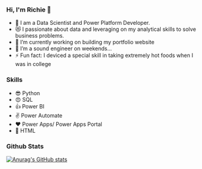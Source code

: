### Hi, I'm Richie 👋

- 🥅 I am a Data Scientist and Power Platform Developer. 
- 😻 I passionate about data and leveraging on my analytical skills to solve business problems.
- 🔭 I’m currently working on building my portfolio website
- 👯 I’m a sound engineer on weekends...
- ⚡ Fun fact: I deviced a special skill in taking extremely hot foods when I was in college 


### Skills
- 😎 Python
- 😍 SQL
- 👍 Power BI
- ✌ Power Automate
- ❤ Power Apps/ Power Apps Portal
- 🙌 HTML

### Github Stats
[![Anurag's GitHub stats](https://github-readme-stats.vercel.app/api?username=rkadey)](https://github.com/anuraghazra/github-readme-stats)
